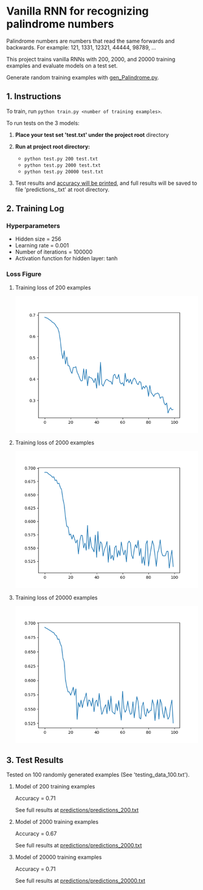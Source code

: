 # Vanilla RNN for recognizing palindrome numbers

Palindrome numbers are numbers that read the same forwards and backwards. For example: 121, 1331, 12321, 44444, 98789, ...

This project trains vanilla RNNs with 200, 2000, and 20000 training examples and evaluate models on a test set.

Generate random training examples with [gen_Palindrome.py](gen_Palindrome.py).

## 1. Instructions

To train, run `python train.py <number of training examples>`.

To run tests on the 3 models:

1. **Place your test set 'test.txt' under the project root** directory

2. **Run at project root directory:**
   - `python test.py 200 test.txt`
   - `python test.py 2000 test.txt`
   - `python test.py 20000 test.txt`
3. Test results and <u>accuracy will be printed</u>, and full results will be saved to file 'predictions_<numberofexamples>.txt' at root directory.

## 2. Training Log

### Hyperparameters

- Hidden size = 256
- Learning rate = 0.001
- Number of iterations = 100000
- Activation function for hidden layer: tanh

### Loss Figure

1. Training loss  of 200 examples

   <img src="./images/examples_200.png" alt="examples_200" style="zoom:80%;" />

2. Training loss  of 2000 examples

   <img src="./images/examples_2000.png" alt="examples_2000" style="zoom:80%;" />

3. Training loss  of 20000 examples

   <img src="./images/examples_20000.png" alt="examples_20000" style="zoom:80%;" />

## 3. Test Results

Tested on 100 randomly generated examples (See 'testing_data_100.txt').

1. Model of 200 training examples

   Accuracy = 0.71

   See full results at [predictions/predictions_200.txt](predictions/predictions_200.txt)

2. Model of 2000 training examples

   Accuracy = 0.67

   See full results at [predictions/predictions_2000.txt](predictions/predictions_2000.txt)

3. Model of 20000 training examples

   Accuracy = 0.71

   See full results at [predictions/predictions_20000.txt](predictions/predictions_20000.txt)

